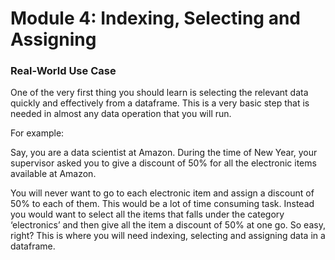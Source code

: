 # Module 4: Indexing, Selecting and Assigning

### Real-World Use Case

One of the very first thing you should learn is selecting the relevant data quickly and effectively from a dataframe. This is a very basic step that is needed in almost any data operation that you will run.

For example:

Say, you are a data scientist at Amazon. During the time of New Year, your supervisor asked you to give a discount of 50% for all the electronic items available at Amazon.&#x20;

You will never want to go to each electronic item and assign a discount of 50% to each of them. This would be a lot of time consuming task. Instead you would want to select all the items that falls under the category ‘electronics’ and then give all the item a discount of 50% at one go. So easy, right? This is where you will need indexing, selecting and assigning data in a dataframe.
